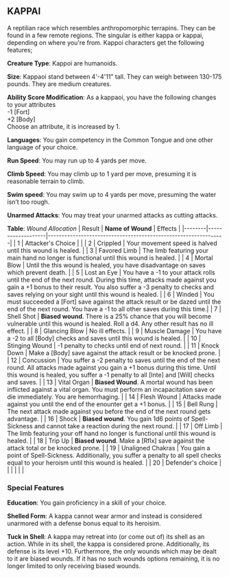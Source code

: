 ## KAPPAI
A reptilian race which resembles anthropomorphic terrapins. They can be found in a few remote regions. The singular is either kappa or kappai, depending on where you're from. Kappoi characters get the following features;

**Creature Type**: Kappoi are humanoids.

**Size**: Kappaoi stand between 4'-4'11" tall. They can weigh between 130-175 pounds. They are medium creatures.

**Ability Score Modification**: As a kappaoi, you have the following changes to your attributes  
-1 [Fort]  
+2 [Body]  
Choose an attribute, it is increased by 1.

**Languages**: You gain competency in the Common Tongue and one other language of your choice.

**Run Speed**: You may run up to 4 yards per move.

**Climb Speed**: You may climb up to 1 yard per move, presuming it is reasonable terrain to climb.

**Swim speed**: You may swim up to 4 yards per move, presuming the water isn’t too rough.

**Unarmed Attacks**: You may treat your unarmed attacks as cutting attacks.

**Table**: *Wound Allocation*
| Result | **Name of Wound** | Effects                                                        |
|--------|-------------------|----------------------------------------------------------------|
|   1    | Attacker's Choice |                                                                |
|   2    | Crippled          | Your movement speed is halved until this wound is healed.      |
|   3    | Favored Limb      | The limb featuring your main hand no longer is functional until this wound is healed. |
|   4    | Mortal Blow       | Until the this wound is healed, you have disadvantage on saves which prevent death. |
|   5    | Lost an Eye       | You have a -1 to your attack rolls until the end of the next round. During this time, attacks made against you gain a +1 bonus to their result. You also suffer a -3 penalty to checks and saves relying on your sight until this wound is healed. |
|   6    | Winded            | You must succeeded a [Fort] save against the attack result or be dazed until the end of the next round. You have a -1 to all other saves during this time.|
|   7    | Shell Shot | **Biased wound**. There is a 25% chance that you will become vulnerable until this wound is healed. Roll a d4. Any other result has no ill effect. |
|   8    | Glancing Blow     | No ill effects.                                     |
|   9    | Muscle Damage     | You have a -2 to all [Body] checks and saves until this wound is healed. |
|   10   | Stinging Wound    | -1 penalty to checks until end of next round. |
|   11   | Knock Down | Make a [Body] save against the attack result  or be knocked prone. |
|   12   | Concussion | You suffer a -2 penalty to saves until the end of the next round. All attacks made against you gain a +1 bonus during this time. Until this wound is healed, you suffer a -1 penalty to all [Inte] and [Will] checks and saves. |
|   13   | Vital Organ | **Biased Wound**. A mortal wound has been inflicted against a vital organ. You must perform an incapacitation save or die immediately. You are hemorrhaging. |
|   14   | Flesh Wound | Attacks made against you until the end of the enounter get a +1 bonus. |
|   15   | Bell Rung | The next attack made against you before the end of the next round gets advantage.  |
|   16   | Shock | **Biased wound**. You gain 1d6 points of Spell-Sickness and cannot take a reaction during the next round. |
|   17   | Off Limb           | The limb featuring your off hand no longer is functional until this wound is healed.     |
|   18   | Trip Up | **Biased wound**. Make a [Rflx] save against the attack total or be knocked prone. |
|   19   | Unaligned Chakras | You gain a point of Spell-Sickness. Additionally, you suffer a penalty to all spell checks equal to your heroism until this wound is healed. |
|   20   | Defender's choice |                                   |
|        |                                                |                                   |

### Special Features

**Education**: You gain proficiency in a skill of your choice.

**Shelled Form**: A kappa cannot wear armor and instead is considered unarmored with a defense bonus equal to its heroisim.

**Tuck in Shell**: A kappa may retreat into (or come out of) its shell as an action. While in its shell, the kappa is considered prone. Additionally, its defense is its level +10. Furthermore, the only wounds which may be dealt to it are biased wounds. If it has no such wounds options remaining, it is no longer limited to only receiving biased wounds.
